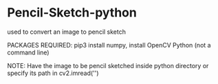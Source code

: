 # Pencil-Sketch-python
used to convert an image to pencil sketch

PACKAGES REQUIRED:
pip3 install numpy,
install OpenCV Python (not a command line)

NOTE:
Have the image to be pencil sketched inside python directory or specify its path in cv2.imread('')
